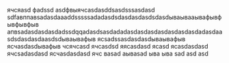 ячсяasd
фadssd
asdфвыячсasdasddsasdsssasdasd
sdfавппавsadasdaaaddsssssadadasdsdasdasdasdsdasdываывааывафывфывфывфыв
апвsadasdasdasdadssdqqadasdsasdadadasdasdasdasdasdasdasdadasdaasdsdasdasdaasdsdываывафыв
ясsadssasdasdasdываывафыв
ясчasdasdывафыв
чсячсasd
ячсasdsd
яясasdasd
ясasd
ясasdasdasd
ячсsadasdasd
ясчasdasdasd
ячс
ваsad
аываsad
ыва
ыва
sad
asd
asd
